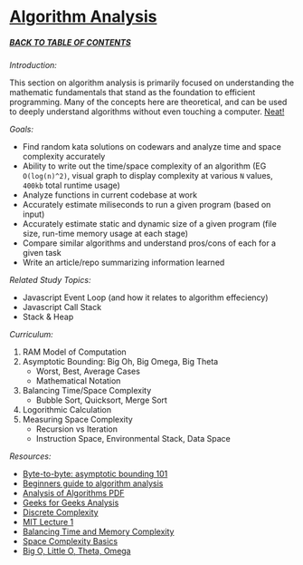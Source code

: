 # [Algorithm Analysis](https://codeburst.io/the-ultimate-beginners-guide-to-analysis-of-algorithm-b8d32aa909c5)

##### [BACK TO TABLE OF CONTENTS](../README.md)

_Introduction:_

This section on algorithm analysis is primarily focused on understanding the mathematic fundamentals that stand as the foundation to efficient programming. Many of the concepts here are theoretical, and can be used to deeply understand algorithms without even touching a computer. [Neat!](https://www.youtube.com/watch?v=Hm3JodBR-vs)

_Goals:_
  - Find random kata solutions on codewars and analyze time and space complexity accurately
  - Ability to write out the time/space complexity of an algorithm (EG `O(log(n)^2)`, visual graph to display complexity at various `N` values, `400kb` total runtime usage)
  - Analyze functions in current codebase at work
  - Accurately estimate miliseconds to run a given program (based on input)
  - Accurately estimate static and dynamic size of a given program (file size, run-time memory usage at each stage)
  - Compare similar algorithms and understand pros/cons of each for a given task
  - Write an article/repo summarizing information learned

_Related Study Topics:_
  - Javascript Event Loop (and how it relates to algorithm effeciency)
  - Javascript Call Stack
  - Stack & Heap

_Curriculum:_
1. RAM Model of Computation
2. Asymptotic Bounding: Big Oh, Big Omega, Big Theta
    - Worst, Best, Average Cases
    - Mathematical Notation
3. Balancing Time/Space Complexity
    - Bubble Sort, Quicksort, Merge Sort
4. Logorithmic Calculation
5. Measuring Space Complexity
    - Recursion vs Iteration
    - Instruction Space, Environmental Stack, Data Space

_Resources:_
  - [Byte-to-byte: asymptotic bounding 101](https://www.youtube.com/watch?v=0oDAlMwTrLo)
  - [Beginners guide to algorithm analysis](https://codeburst.io/the-ultimate-beginners-guide-to-analysis-of-algorithm-b8d32aa909c5)
  - [Analysis of Algorithms PDF](http://cslabcms.nju.edu.cn/problem_solving/images/f/f0/An_Introduction_to_the_Analysis_of_Algorithms_%282nd_Edition_Robert_Sedgewick%2C_Philippe_Flajolet%29.pdf)
  - [Geeks for Geeks Analysis](https://www.geeksforgeeks.org/analysis-of-algorithms-set-1-asymptotic-analysis/)
  - [Discrete Complexity](http://discrete.gr/complexity/)
  - [MIT Lecture 1](https://www.youtube.com/watch?v=JPyuH4qXLZ0)
  - [Balancing Time and Memory Complexity](https://www.freecodecamp.org/news/finding-the-balance-between-time-and-memory-complexity-an-illustrated-example-4845ab7afadd/)
  - [Space Complexity Basics](https://www.studytonight.com/data-structures/space-complexity-of-algorithms)
  - [Big O, Little O, Theta, Omega](https://cathyatseneca.gitbooks.io/data-structures-and-algorithms/content/analysis/notations.html)